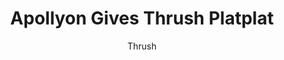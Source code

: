 ---
media: "images/rounds/round_1/apollyon_gives_thrush_platplat.png"
media_type: image
title: Apollyon Gives Thrush Platplat
author: Thrush
desc: Thrush Roach finds a new friend!
---